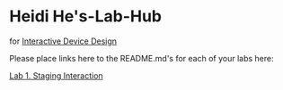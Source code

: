 # Heidi He's-Lab-Hub
for [Interactive Device Design](https://github.com/FAR-Lab/Developing-and-Designing-Interactive-Devices/)

Please place links here to the README.md's for each of your labs here:

[Lab 1. Staging Interaction](https://github.com/HeidiHe/Interactive-Lab-Hub/blob/Spring2021/Lab%201/README.md)
